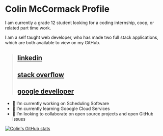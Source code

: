 # Colin McCormack Profile

I am currently a grade 12 student looking for a coding internship, coop, or related part time work. 

I am a self taught web developer, who has made two full stack applications, which are both available to view on my GitHub.

>## [linkedin](https://www.linkedin.com/in/colin-mccormack-1a4a54229/)
>
>## [stack overflow](https://stackoverflow.com/users/17237035/colin-mccormack)
>
>## [google develloper](https://developers.google.com/profile/u/colin_mccormack)


- 🔭 I’m currently working on Scheduling Software
- 🌱 I’m currently learning Gooogle Cloud Services
- 👯 I’m looking to collaborate on open source projects and open GitHub issues

[![Colin's GitHub stats](https://github-readme-stats.vercel.app/api?username=NorthernSantan)](https://github.com/anuraghazra/github-readme-stats)


